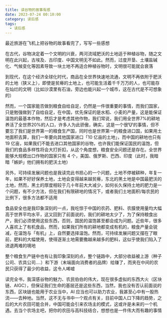 ```yaml
---
title: 读谷物的故事有感
date: 2023-07-24 00:10:00
category: 读后感
tags:
  - 读后感
---
```


最近旅游在飞机上把谷物的故事看完了，写写一些感想

在古代，谷物决定着一个文明的兴衰，两河流域肥沃的土地适于种植谷物，随之文明在此兴起，古埃及、古印度、中国文明无不如此。然而，过度开垦、土壤盐碱化、气候变化等因素导致一块土地不再适合种植谷物时，文明很可能就会衰落

到现代，在这个经济全球化时代，商品在全世界快速地流通，文明不再依附于肥沃的土地（狭义上），即使是贫瘠的土地上，也可能生活着千千万万的人，也可能存在灿烂的文明（比如沙漠里有石油，旁边也能兴起一个城市，这在古代是不可想象的）

然而，一个国家能否做到粮食自给自足，仍然是一件很重要的事情，而我们国家，只是勉强做到了自给自足，在中国，优先保证的是水稻、小麦的产量，这是能保证温饱的最基本作物，然后才是考虑其他作物，我们常说，我们用全世界7%的耕地养活了全世界20%的人口，许多人为此骄傲，确实，这是一个很🐮的事情，但不要忘了我们是世界第一的粮食生产国，同时也是世界第一的粮食进口国，如果用土地面积去算，我们一年要向其他国家进口「10 亿亩的土地」，而中国的耕地也只有 19 亿亩，如果我们不能去进口其他国家的谷物，也许我们能保证国民的温饱，但我们的食品多样性将会大打折扣，从这个角度想，粮食安全问题还是存在。全世界能够大规模出口作物的国家只有 4 个，美国、俄罗斯、巴西、印度（此时，我暗暗「嫉妒」他们拥有的肥沃土地）

另外，可持续发展问题也是我读完此书担心的一个问题，土地不停被耕种，年复一年，如果不好好保养土地，土地会变得越来越贫瘠，东北的黑土地是中国最肥沃的土地，然而，黑土的厚度相较于几十年前大大减少，如何长久保持土地的肥力是一个问题，有不少方法，但在我们有限耕地的情况下，或者我们土地面积/每农民的比例下，很多方法都不适用

食品安全也是我印象深刻的一点，我吃惊于中国的农药、肥料、农膜使用量均大幅高于世界平均水平，这又回到了前面说的，我们的耕地太少了，为了保持粮食出产，我们必须使用这些东西，否则，国民的温饱甚至都会成为问题。近些年，很多人喜欢上了有机食品，然而，如果我们所有的耕地都变成有机的，粮食产量会锐减，在温饱与「有机」上，自然要选择温饱。然而，可持续发展问题又摆在了眼前，肥料的大幅使用，使得逐渐土地需要撒越来越多的肥料，这似乎使我们陷入了进退两难的境地

整个粮食生产链中也有让我印象深刻的点，整个链路中，大部分收益被上游（种子公司、农具公司....）和下游（末端面向消费者的品牌）给赚了，而夹在中间的农民只获得了最少的收益，这令人唏嘘

读完全书，我深感谷物的魅力、农民伯伯的伟大，现在很多虚拟的东西大火（区块链、AIGC），但保证我们生命的基层还是这些东西，当然，我也没有否认前面说的东西，区块链也能用于农业当中，AI 应当也可以助力农业，我甚至心中有一股热流——去种地。当然，这不无与书中一个观点有关，目前中国人口下降的趋势，之后的大片农田可能合并，中国可能会引来农场主的模式，这或许是未来的一个机遇。去当个农场主吧，把你的农田与高科技结合，想想也是一件伟大而有趣的事情